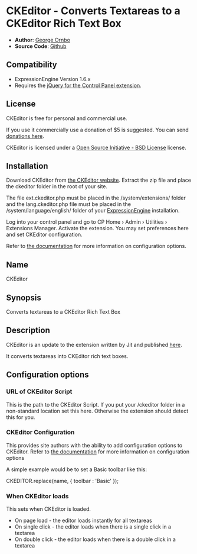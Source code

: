 # CKEditor - Converts Textareas to a CKEditor Rich Text Box

* **Author**: [George Ornbo][]
* **Source Code**: [Github][]

## Compatibility

* ExpressionEngine Version 1.6.x
* Requires the [jQuery for the Control Panel extension](http://expressionengine.com/downloads/details/jquery_for_the_control_panel/).

## License

CKEditor is free for personal and commercial use. 

If you use it commercially use a donation of $5 is suggested. You can send [donations here](http://pledgie.com/campaigns/5741). 

CKEditor is licensed under a [Open Source Initiative - BSD License][] license.

## Installation

Download CKEditor from [the CKEditor website](http://ckeditor.com/). Extract the zip file and place the ckeditor folder in the root of your site. 

The file ext.ckeditor.php must be placed in the /system/extensions/ folder and the lang.ckeditor.php file must be placed in the /system/language/english/ folder of your [ExpressionEngine][] installation.

Log into your control panel and go to CP Home › Admin › Utilities › Extensions Manager. Activate the extension. You may set preferences here and set CKEditor configuration. 

Refer to [the documentation](http://docs.fckeditor.net/CKEditor_3.x/Developers_Guide) for more information on configuration options. 

## Name

CKEditor

## Synopsis

Converts textareas to a CKEditor Rich Text Box

## Description

CKEditor is an update to the extension written by Jit and published [here](http://expressionengine.com/forums/viewthread/31467/).

It converts textareas into CKEditor rich text boxes.

## Configuration options ##

### URL of CKEditor Script ###

This is the path to the CKEditor Script. If you put your /ckeditor folder in a non-standard location set this here. Otherwise the extension should detect this for you. 

### CKEditor Configuration ###

This provides site authors with the ability to add configuration options to CKEditor. Refer to [the documentation](http://docs.fckeditor.net/CKEditor_3.x/Developers_Guide) for more information on configuration options

A simple example would be to set a Basic toolbar like this:

CKEDITOR.replace(name,
    {
        toolbar : 'Basic'
    });

### When CKEditor loads ###

This sets when CKEditor is loaded. 

* On page load - the editor loads instantly for all textareas
* On single click - the editor loads when there is a single click in a textarea
* On double click - the editor loads when there is a double click in a textarea

	
[George Ornbo]: http://shapeshed.com/
[Github]: http://github.com/shapeshed/ckeditor.ee_addon/
[ExpressionEngine]:http://www.expressionengine.com/index.php?affiliate=shapeshed
[Open Source Initiative - BSD License]: http://opensource.org/licenses/bsd-license.php